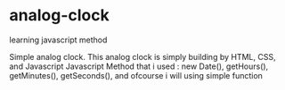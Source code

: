 # analog-clock
learning javascript method 

Simple analog clock.
This analog clock is simply building by 
HTML, CSS, and Javascript
Javascript Method that i used : new Date(), getHours(), getMinutes(), getSeconds(), and ofcourse i will using simple function 
